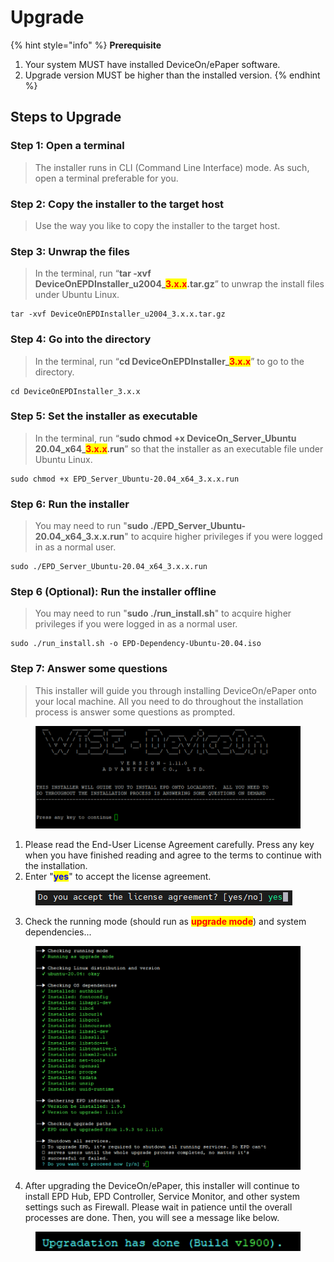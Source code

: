 # Upgrade

{% hint style="info" %}
**Prerequisite**

1. Your system MUST have installed DeviceOn/ePaper software.
2. Upgrade version MUST be higher than the installed version.
{% endhint %}

## Steps to Upgrade

### Step 1: Open a terminal

> The installer runs in CLI (Command Line Interface) mode. As such, open a terminal preferable for you.

### **Step 2: Copy the installer to the target host**

> Use the way you like to copy the installer to the target host.

### Step 3: Unwrap the files

> In the terminal, run “**tar -xvf DeviceOnEPDInstaller\_u2004\_**<mark style="color:red;">**3.x.x**</mark>**.tar.gz**” to unwrap the install files under Ubuntu Linux.

```
tar -xvf DeviceOnEPDInstaller_u2004_3.x.x.tar.gz
```

### Step 4: Go into the directory&#x20;

> In the terminal, run “**cd DeviceOnEPDInstaller\_**<mark style="color:red;">**3.x.x**</mark>” to go to the directory.

```
cd DeviceOnEPDInstaller_3.x.x
```

### **Step 5: Set the installer as executable**

> In the terminal, run “**sudo chmod +x DeviceOn\_Server\_Ubuntu 20.04\_x64\_**<mark style="color:red;">**3.x.x**</mark>**.run**” so that the installer as an executable file under Ubuntu Linux.

```
sudo chmod +x EPD_Server_Ubuntu-20.04_x64_3.x.x.run
```

### **Step 6: Run the installer**

> You may need to run "**sudo ./EPD\_Server\_Ubuntu-20.04\_x64\_3.x.x.run**" to acquire higher privileges if you were logged in as a normal user.

```
sudo ./EPD_Server_Ubuntu-20.04_x64_3.x.x.run
```

### **Step 6 (Optional): Run the installer offline**

> You may need to run "**sudo ./run\_install.sh**" to acquire higher privileges if you were logged in as a normal user.

```
sudo ./run_install.sh -o EPD-Dependency-Ubuntu-20.04.iso
```

### **Step 7: Answer some questions**

> This installer will guide you through installing DeviceOn/ePaper onto your local machine. All you need to do throughout the installation process is answer some questions as prompted.

<figure><img src="../../../.gitbook/assets/image (201).png" alt=""><figcaption></figcaption></figure>

1. Please read the End-User License Agreement carefully. Press any key when you have finished reading and agree to the terms to continue with the installation.
2. Enter "<mark style="color:blue;">**yes**</mark>" to accept the license agreement.

<figure><img src="../../../.gitbook/assets/image (220).png" alt=""><figcaption></figcaption></figure>

3. Check the running mode (should run as <mark style="color:red;">**upgrade mode**</mark>) and system dependencies...&#x20;

<figure><img src="../../../.gitbook/assets/image (221).png" alt=""><figcaption></figcaption></figure>

4. After upgrading the DeviceOn/ePaper, this installer will continue to install EPD Hub, EPD Controller, Service Monitor, and other system settings such as Firewall. Please wait in patience until the overall processes are done. Then, you will see a message like below.

<figure><img src="../../../.gitbook/assets/image (222).png" alt=""><figcaption></figcaption></figure>
